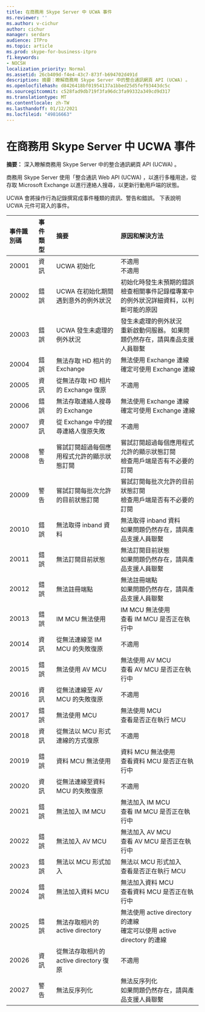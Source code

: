 ```yaml
---
title: 在商務用 Skype Server 中 UCWA 事件
ms.reviewer: ''
ms.author: v-cichur
author: cichur
manager: serdars
audience: ITPro
ms.topic: article
ms.prod: skype-for-business-itpro
f1.keywords:
- NOCSH
localization_priority: Normal
ms.assetid: 26cb409d-f4e4-43c7-873f-b694702d491d
description: 摘要：瞭解商務用 Skype Server 中的整合通訊網頁 API (UCWA) 。
ms.openlocfilehash: d8426418bf01954137a1bbed25d5fef93443dc5c
ms.sourcegitcommit: c528fad9db719f3fa96dc3fa99332a349cd9d317
ms.translationtype: MT
ms.contentlocale: zh-TW
ms.lasthandoff: 01/12/2021
ms.locfileid: "49816663"
---
```

# <a name="ucwa-events-in-skype-for-business-server"></a>在商務用 Skype Server 中 UCWA 事件
 
**摘要：** 深入瞭解商務用 Skype Server 中的整合通訊網頁 API (UCWA) 。
  
商務用 Skype Server 使用「整合通訊 Web API (UCWA) ，以進行多種用途，從存取 Microsoft Exchange 以進行連絡人搜尋，以更新行動用戶端的狀態。
  
UCWA 會將操作行為記錄撰寫成事件種類的資訊、警告和錯誤。 下表說明 UCWA 元件可寫入的事件。
  
|**事件識別碼**|**事件類型**|**摘要**|**原因和解決方法**|
|:-----|:-----|:-----|:-----|
|20001  <br/> |資訊  <br/> |UCWA 初始化  <br/> |不適用  <br/> 不適用  <br/> |
|20002  <br/> |錯誤  <br/> |UCWA 在初始化期間遇到意外的例外狀況  <br/> |初始化時發生未預期的錯誤  <br/> 檢查相關事件記錄檔專案中的例外狀況詳細資料，以判斷可能的原因  <br/> |
|20003  <br/> |錯誤  <br/> |UCWA 發生未處理的例外狀況  <br/> |發生未處理的例外狀況  <br/> 重新啟動伺服器。 如果問題仍然存在，請與產品支援人員聯繫  <br/> |
|20004  <br/> |錯誤  <br/> |無法存取 HD 相片的 Exchange  <br/> |無法使用 Exchange 連線  <br/> 確定可使用 Exchange 連線  <br/> |
|20005  <br/> |資訊  <br/> |從無法存取 HD 相片的 Exchange 復原  <br/> |不適用  <br/> |
|20006  <br/> |錯誤  <br/> |無法存取連絡人搜尋的 Exchange  <br/> |無法使用 Exchange 連線  <br/> 確定可使用 Exchange 連線  <br/> |
|20007  <br/> |資訊  <br/> |從 Exchange 中的搜尋連絡人復原失敗  <br/> |不適用  <br/> |
|20008  <br/> |警告  <br/> |嘗試訂閱超過每個應用程式允許的顯示狀態訂閱  <br/> |嘗試訂閱超過每個應用程式允許的顯示狀態訂閱  <br/> 檢查用戶端是否有不必要的訂閱  <br/> |
|20009  <br/> |警告  <br/> |嘗試訂閱每批次允許的目前狀態訂閱  <br/> |嘗試訂閱每批次允許的目前狀態訂閱  <br/> 檢查用戶端是否有不必要的訂閱  <br/> |
|20010  <br/> |錯誤  <br/> |無法取得 inband 資料  <br/> |無法取得 inband 資料  <br/> 如果問題仍然存在，請與產品支援人員聯繫  <br/> |
|20011  <br/> |錯誤  <br/> |無法訂閱目前狀態  <br/> |無法訂閱目前狀態  <br/> 如果問題仍然存在，請與產品支援人員聯繫  <br/> |
|20012  <br/> |錯誤  <br/> |無法註冊端點  <br/> |無法註冊端點  <br/> 如果問題仍然存在，請與產品支援人員聯繫  <br/> |
|20013  <br/> |錯誤  <br/> |IM MCU 無法使用  <br/> |IM MCU 無法使用  <br/> 查看 IM MCU 是否正在執行中  <br/> |
|20014  <br/> |資訊  <br/> |從無法連線至 IM MCU 的失敗復原  <br/> |不適用  <br/> |
|20015  <br/> |錯誤  <br/> |無法使用 AV MCU  <br/> |無法使用 AV MCU  <br/> 查看 AV MCU 是否正在執行中  <br/> |
|20016  <br/> |資訊  <br/> |從無法連線至 AV MCU 的失敗復原  <br/> |不適用  <br/> |
|20017  <br/> |錯誤  <br/> |無法使用 MCU  <br/> |無法使用 MCU  <br/> 查看是否正在執行 MCU  <br/> |
|20018  <br/> |資訊  <br/> |從無法以 MCU 形式連線的方式復原  <br/> |不適用  <br/> |
|20019  <br/> |錯誤  <br/> |資料 MCU 無法使用  <br/> |資料 MCU 無法使用  <br/> 查看資料 MCU 是否正在執行中  <br/> |
|20020  <br/> |資訊  <br/> |從無法連線至資料 MCU 的失敗復原  <br/> |不適用  <br/> |
|20021  <br/> |錯誤  <br/> |無法加入 IM MCU  <br/> |無法加入 IM MCU  <br/> 查看 IM MCU 是否正在執行中  <br/> |
|20022  <br/> |錯誤  <br/> |無法加入 AV MCU  <br/> |無法加入 AV MCU  <br/> 查看 AV MCU 是否正在執行中  <br/> |
|20023  <br/> |錯誤  <br/> |無法以 MCU 形式加入  <br/> |無法以 MCU 形式加入  <br/> 查看是否正在執行 MCU  <br/> |
|20024  <br/> |錯誤  <br/> |無法加入資料 MCU  <br/> |無法加入資料 MCU  <br/> 查看資料 MCU 是否正在執行中  <br/> |
|20025  <br/> |錯誤  <br/> |無法存取相片的 active directory  <br/> |無法使用 active directory 的連線  <br/> 確定可以使用 active directory 的連線  <br/> |
|20026  <br/> |資訊  <br/> |從無法存取相片的 active directory 復原  <br/> |不適用  <br/> |
|20027  <br/> |警告  <br/> |無法反序列化  <br/> |無法反序列化  <br/> 如果問題仍然存在，請與產品支援人員聯繫  <br/> |
   

